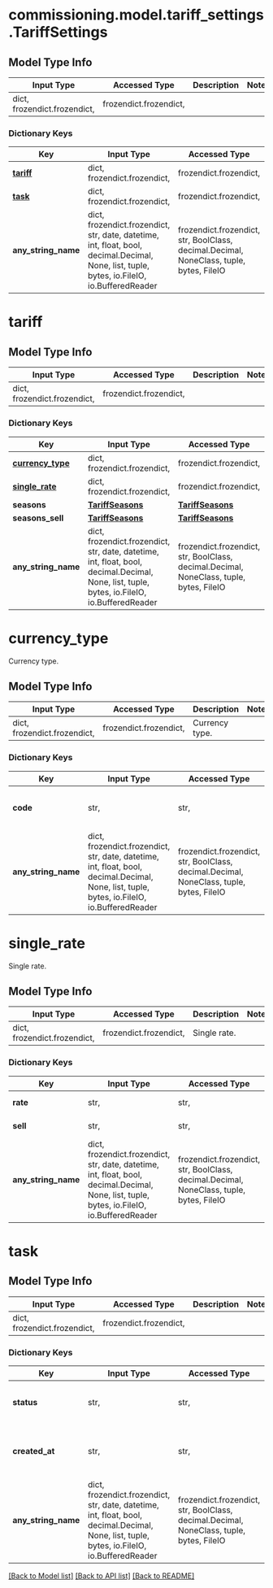# commissioning.model.tariff_settings.TariffSettings

## Model Type Info
Input Type | Accessed Type | Description | Notes
------------ | ------------- | ------------- | -------------
dict, frozendict.frozendict,  | frozendict.frozendict,  |  | 

### Dictionary Keys
Key | Input Type | Accessed Type | Description | Notes
------------ | ------------- | ------------- | ------------- | -------------
**[tariff](#tariff)** | dict, frozendict.frozendict,  | frozendict.frozendict,  |  | [optional] 
**[task](#task)** | dict, frozendict.frozendict,  | frozendict.frozendict,  |  | [optional] 
**any_string_name** | dict, frozendict.frozendict, str, date, datetime, int, float, bool, decimal.Decimal, None, list, tuple, bytes, io.FileIO, io.BufferedReader | frozendict.frozendict, str, BoolClass, decimal.Decimal, NoneClass, tuple, bytes, FileIO | any string name can be used but the value must be the correct type | [optional]

# tariff

## Model Type Info
Input Type | Accessed Type | Description | Notes
------------ | ------------- | ------------- | -------------
dict, frozendict.frozendict,  | frozendict.frozendict,  |  | 

### Dictionary Keys
Key | Input Type | Accessed Type | Description | Notes
------------ | ------------- | ------------- | ------------- | -------------
**[currency_type](#currency_type)** | dict, frozendict.frozendict,  | frozendict.frozendict,  | Currency type. | [optional] 
**[single_rate](#single_rate)** | dict, frozendict.frozendict,  | frozendict.frozendict,  | Single rate. | [optional] 
**seasons** | [**TariffSeasons**](TariffSeasons.md) | [**TariffSeasons**](TariffSeasons.md) |  | [optional] 
**seasons_sell** | [**TariffSeasons**](TariffSeasons.md) | [**TariffSeasons**](TariffSeasons.md) |  | [optional] 
**any_string_name** | dict, frozendict.frozendict, str, date, datetime, int, float, bool, decimal.Decimal, None, list, tuple, bytes, io.FileIO, io.BufferedReader | frozendict.frozendict, str, BoolClass, decimal.Decimal, NoneClass, tuple, bytes, FileIO | any string name can be used but the value must be the correct type | [optional]

# currency_type

Currency type.

## Model Type Info
Input Type | Accessed Type | Description | Notes
------------ | ------------- | ------------- | -------------
dict, frozendict.frozendict,  | frozendict.frozendict,  | Currency type. | 

### Dictionary Keys
Key | Input Type | Accessed Type | Description | Notes
------------ | ------------- | ------------- | ------------- | -------------
**code** | str,  | str,  | Tariff currency code. e.g&#x3D;&#x27;USD&#x27;. | [optional] 
**any_string_name** | dict, frozendict.frozendict, str, date, datetime, int, float, bool, decimal.Decimal, None, list, tuple, bytes, io.FileIO, io.BufferedReader | frozendict.frozendict, str, BoolClass, decimal.Decimal, NoneClass, tuple, bytes, FileIO | any string name can be used but the value must be the correct type | [optional]

# single_rate

Single rate.

## Model Type Info
Input Type | Accessed Type | Description | Notes
------------ | ------------- | ------------- | -------------
dict, frozendict.frozendict,  | frozendict.frozendict,  | Single rate. | 

### Dictionary Keys
Key | Input Type | Accessed Type | Description | Notes
------------ | ------------- | ------------- | ------------- | -------------
**rate** | str,  | str,  | Usage rate. e.g&#x3D;0.0. | [optional] 
**sell** | str,  | str,  | FiT rate. e.g&#x3D;0.0. | [optional] 
**any_string_name** | dict, frozendict.frozendict, str, date, datetime, int, float, bool, decimal.Decimal, None, list, tuple, bytes, io.FileIO, io.BufferedReader | frozendict.frozendict, str, BoolClass, decimal.Decimal, NoneClass, tuple, bytes, FileIO | any string name can be used but the value must be the correct type | [optional]

# task

## Model Type Info
Input Type | Accessed Type | Description | Notes
------------ | ------------- | ------------- | -------------
dict, frozendict.frozendict,  | frozendict.frozendict,  |  | 

### Dictionary Keys
Key | Input Type | Accessed Type | Description | Notes
------------ | ------------- | ------------- | ------------- | -------------
**status** | str,  | str,  | Status of latest tariff update task. | [optional] 
**created_at** | str,  | str,  | Created time of latest tariff update task. | [optional] 
**any_string_name** | dict, frozendict.frozendict, str, date, datetime, int, float, bool, decimal.Decimal, None, list, tuple, bytes, io.FileIO, io.BufferedReader | frozendict.frozendict, str, BoolClass, decimal.Decimal, NoneClass, tuple, bytes, FileIO | any string name can be used but the value must be the correct type | [optional]

[[Back to Model list]](../../README.md#documentation-for-models) [[Back to API list]](../../README.md#documentation-for-api-endpoints) [[Back to README]](../../README.md)

